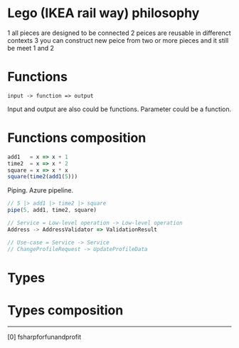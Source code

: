 # Lego (IKEA rail way) philosophy
1 all pieces are designed to be connected
2 peices are reusable in differenct contexts
3 you can construct new peice from two or more pieces and it still be meet 1 and 2

# Functions

```
input -> function => output
```

Input and output are also could be functions.
Parameter could be a function.

# Functions composition

```js
add1   = x => x + 1
time2  = x => x * 2
square = x => x * x
square(time2(add1(5)))
```

Piping. Azure pipeline.

```js
// 5 |> add1 |> time2 |> square
pipe(5, add1, time2, square)
```

```js
// Service = Low-level operation -> Low-level operation
Address -> AddressValidator => ValidationResult

// Use-case = Service -> Service
// ChangeProfileRequest -> UpdateProfileData

```

# Types

# Types composition

----

[0] fsharpforfunandprofit
